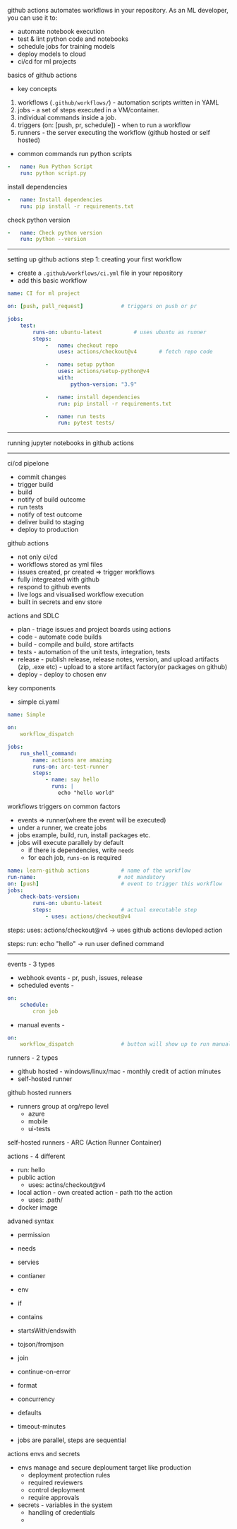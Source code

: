 github actions automates workflows in your repository.
As an ML developer, you can use it to:
- automate notebook execution
- test & lint python code and notebooks
- schedule jobs for training models
- deploy models to cloud
- ci/cd for ml projects

basics of github actions
- key concepts
1. workflows (`.github/workflows/`) - automation scripts written in YAML
2. jobs - a set of steps executed in a VM/container.
3. individual commands inside a job.
4. triggers (on: [push, pr, schedule]) - when to run a workflow
5. runners - the server executing the workflow (github hosted or self hosted)


- common commands
run python scripts
```yaml
-   name: Run Python Script
    run: python script.py
```


install dependencies
```yaml
-   name: Install dependencies
    run: pip install -r requirements.txt
```

check python version
```yaml
-   name: Check python version
    run: python --version
```

---

setting up github actions
step 1:  creating your first workflow
- create a `.github/workflows/ci.yml` file in your repository
- add this basic workflow
```yaml
name: CI for ml project

on: [push, pull_request]            # triggers on push or pr

jobs:
    test:
        runs-on: ubuntu-latest          # uses ubuntu as runner
        steps:
            -   name: checkout repo
                uses: actions/checkout@v4       # fetch repo code

            -   name: setup python
                uses: actions/setup-python@v4
                with:
                    python-version: "3.9"

            -   name: install dependencies
                run: pip install -r requirements.txt

            -   name: run tests
                run: pytest tests/
```


---
running jupyter notebooks in github actions






---
ci/cd pipelone
- commit changes
- trigger build
- build
- notify of build outcome
- run tests
- notify of test outcome
- deliver build to staging
- deploy to production

github actions
- not only ci/cd
- workflows stored as yml files
- issues created, pr created => trigger workflows
- fully integreated with github
- respond to github events
- live logs and visualised workflow execution
- built in secrets and env store

actions and SDLC
- plan - triage issues and project boards using actions
- code - automate code builds
- build - compile and build, store artifacts
- tests - automation of the unit tests, integration, tests
- release - publish release, release notes, version, and upload artifacts (zip, .exe etc) - upload to a store artifact factory(or packages on github)
- deploy - deploy to chosen env


key components
- simple ci.yaml
```yaml
name: Simple

on:
    workflow_dispatch

jobs:
    run_shell_command:
        name: actions are amazing
        runs-on: arc-test-runner
        steps:
            - name: say hello
              runs: |
                echo "hello world"
```


workflows triggers on common factors
- events => runner(where the event will be executed)
- under a runner, we create jobs
- jobs example, build, run, install packages etc.
- jobs will execute parallely by default
  - if there is dependencies, write `needs`
  - for each job, `runs-on` is required
  

```yaml
name: learn-github actions          # name of the workflow
run-name:                          # not mandatory
on: [push]                          # event to trigger this workflow
jobs:
    check-bats-version:
        runs-on: ubuntu-latest
        steps:                      # actual executable step
            - uses: actions/checkout@v4
```
steps:
  uses: actions/checkout@v4   -> uses github actions devloped action

steps:
  run: echo "hello"             -> run user defined command


---
events - 3 types
- webhook events - pr, push, issues, release
- scheduled events - 
```yaml
on:
    schedule:
        cron job
```
- manual events - 
```yaml
on:
    workflow_dispatch               # button will show up to run manually or using rest api
```



runners - 2 types
- github hosted             - windows/linux/mac         - monthly credit of action minutes
- self-hosted runner        


github hosted runners
- runners group at org/repo level
  - azure
  - mobile
  - ui-tests

self-hosted runners - ARC (Action Runner Container)



actions - 4 different
- run: hello
- public action
  - uses: actins/checkout@v4
- local action          - own created action - path tto the action
  - uses: .path/
- docker image




advaned syntax
- permission
- needs
- servies
- contianer
- env
- if
- contains
- startsWith/endswith
- tojson/fromjson
- join
- continue-on-error
- format
- concurrency
- defaults
- timeout-minutes



- jobs are parallel, steps are sequential

actions envs and secrets
- envs manage and secure deploument target like production
  - deployment protection rules
  - required reviewers
  - control deployment
  - require approvals
- secrets - variables in the system
  - handling of credentials
  - 